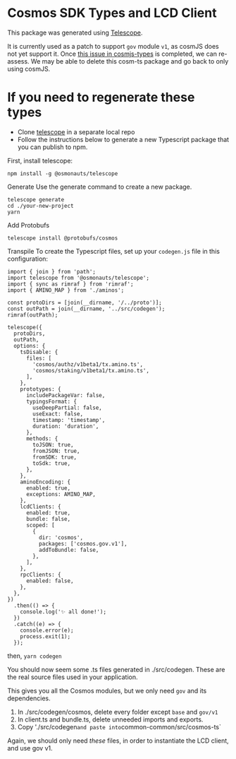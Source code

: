 # Cosmos SDK Types and LCD Client

This package was generated using [Telescope](https://docs.osmosis.zone/telescope/).

It is currently used as a patch to support `gov` module `v1`, as cosmJS does not yet support it. Once 
[this issue in cosmjs-types](https://github.com/confio/cosmjs-types/issues/32) is completed, we can re-assess.
We may be able to delete this cosm-ts package and go back to only using cosmJS.


# If you need to regenerate these types

- Clone [telescope](https://github.com/osmosis-labs/telescope) in a separate local repo
- Follow the instructions below to generate a new Typescript package that you can publish to npm.

First, install telescope:

`npm install -g @osmonauts/telescope`

Generate
Use the generate command to create a new package.

```
telescope generate
cd ./your-new-project
yarn 
```

Add Protobufs

`telescope install @protobufs/cosmos`

Transpile
To create the Typescript files, set up your `codegen.js` file in this configuration:

```
import { join } from 'path';
import telescope from '@osmonauts/telescope';
import { sync as rimraf } from 'rimraf';
import { AMINO_MAP } from './aminos';

const protoDirs = [join(__dirname, '/../proto')];
const outPath = join(__dirname, '../src/codegen');
rimraf(outPath);

telescope({
  protoDirs,
  outPath,
  options: {
    tsDisable: {
      files: [
        'cosmos/authz/v1beta1/tx.amino.ts',
        'cosmos/staking/v1beta1/tx.amino.ts',
      ],
    },
    prototypes: {
      includePackageVar: false,
      typingsFormat: {
        useDeepPartial: false,
        useExact: false,
        timestamp: 'timestamp',
        duration: 'duration',
      },
      methods: {
        toJSON: true,
        fromJSON: true,
        fromSDK: true,
        toSdk: true,
      },
    },
    aminoEncoding: {
      enabled: true,
      exceptions: AMINO_MAP,
    },
    lcdClients: {
      enabled: true,
      bundle: false,
      scoped: [
        {
          dir: 'cosmos',
          packages: ['cosmos.gov.v1'],
          addToBundle: false,
        },
      ],
    },
    rpcClients: {
      enabled: false,
    },
  },
})
  .then(() => {
    console.log('✨ all done!');
  })
  .catch((e) => {
    console.error(e);
    process.exit(1);
  });
```
then,
`yarn codegen`

You should now seem some .ts files generated in ./src/codegen. These are the real source files used in your application.

This gives you all the Cosmos modules, but we only need `gov` and its dependencies.

1. In ./src/codegen/cosmos, delete every folder except `base` and `gov/v1`
2. In client.ts and bundle.ts, delete unneeded imports and exports.
3. Copy './src/codegen` and paste into `common-common/src/cosmos-ts`

Again, we should only need _these_ files, in order to instantiate the LCD client, and use gov v1.
